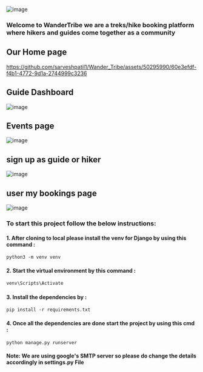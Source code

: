 ![image](https://github.com/sarveshpatil1/Wander_Tribe/assets/50295990/190680c5-0aa9-4b87-b4ab-2ae422108f1f)


### Welcome to WanderTribe we are a treks/hike booking platform where hikers and guides come together as a community

## Our Home page

https://github.com/sarveshpatil1/Wander_Tribe/assets/50295990/60e3efdf-f4b1-4772-9d1a-2744999c3236

## Guide Dashboard

![image](https://github.com/sarveshpatil1/Wander_Tribe/assets/50295990/d8c3977f-498a-448e-84d5-0ea17725f466)

## Events page

![image](https://github.com/sarveshpatil1/Wander_Tribe/assets/50295990/5ecae9d8-0f4a-4edf-b15e-0a93f0da3d7f)

## sign up as guide or hiker

![image](https://github.com/sarveshpatil1/Wander_Tribe/assets/50295990/83e97f87-eda3-40d7-8b08-db37a78ee355)

## user my bookings page

![image](https://github.com/sarveshpatil1/Wander_Tribe/assets/50295990/29b61000-4c35-4b95-b755-428ee715874f)



### To start this project follow the below instructions:
#### 1. After cloning to local please install the venv for Django by using this command : 
```
python3 -m venv venv
```
#### 2. Start the virtual environment by this command : 
```bash
venv\Scripts\Activate
```
#### 3. Install the dependencies by : 
```
pip install -r requirements.txt
```
#### 4. Once all  the dependencies are done start the project by using this cmd : 
```
python manage.py runserver
```
#### Note: We are using google's SMTP server so please do change the details accordingly in settings.py File
